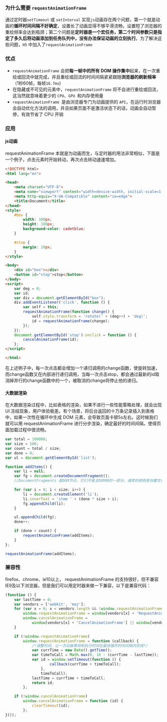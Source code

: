 ### 为什么需要 `requestAnimationFrame`
通过定时器`setTimeout` 或 `setInterval` 实现`js`动画存在两个问题，第一个就是动画的**循环时间间隔不好确定**，设置长了动画显得不够平滑流畅，设置短了浏览器的重绘频率会达到瓶颈；第二个问题是**定时器是一个宏任务，第二个时间参数只是指定了多久后将动画添加到任务队列中，没有办法保证动画的立刻执行**。为了解决这些问题，`H5` 中加入了`requestAnimationFrame`
### 优点
- `requestAnimationFrame` 会把**每一帧中的所有 DOM 操作集中**起来，在一次重绘或回流中就完成，并且重绘或回流的时间间隔紧紧跟随**浏览器的刷新频率**（1秒60帧，每帧`16.7ms`)
- 在隐藏或不可见的元素中，`requestAnimationFrame` 将不会进行重绘或回流，这当然就意味着更少的 `CPU`、`GPU `和内存使用量
- `requestAnimationFrame `是由浏览器专门为动画提供的 `API`，在运行时浏览器会自动优化方法的调用，并且如果页面不是激活状态下的话，动画会自动暂停，有效节省了 CPU 开销
### 应用
#### js动画
requestAnimationFrame 本就是为动画而生，与定时器的用法非常相似，下面是一个例子，点击元素时开始转动，再次点击转动速速增加。
```html
<!DOCTYPE html>
<html lang="en">

<head>
    <meta charset="UTF-8">
    <meta name="viewport" content="width=device-width, initial-scale=1.0">
    <meta http-equiv="X-UA-Compatible" content="ie=edge">
    <title>Document</title>
</head>
<style>
    #box {
        width: 100px;
        height: 100px;
        background-color: cadetblue;
    }

    #stop {
        margin: 20px;
    }
</style>

<body>
    <div id="box"></div>
    <button id="stop">stop</button>
</body>
<script>
    var deg = 0;
    var id;
    var div = document.getElementById("box");
    div.addEventListener('click', function () {
        var self = this;
        requestAnimationFrame(function change() {
            self.style.transform = 'rotate(' + (deg++) + 'deg)';
            id = requestAnimationFrame(change);
        });
    });
    document.getElementById('stop').onclick = function () {
        cancelAnimationFrame(id);
    };
</script>

</html>
```
在上述例子中，每一次点击都会增加一个递归调用的change函数，使旋转加速，而change函数又在内部进行递归调用，当每一次点击stop，都会通过最新的id取消掉并行的change函数中的一个，被取消的change将停止他的递归。

#### 大数据渲染

在大数据渲染过程中，比如表格的渲染，如果不进行一些性能策略处理，就会出现 UI 冻结现象，用户体验极差。有个场景，将后台返回的十万条记录插入到表格中，如果一次性在循环中生成 DOM 元素，会导致页面卡顿5s左右。这时候我们就可以用 requestAnimationFrame 进行分步渲染，确定最好的时间间隔，使得页面加载过程中很流畅。
```js
var total = 100000;
var size = 100;
var count = total / size;
var done = 0;
var ul = document.getElementById('list');

function addItems() {
    var li = null;
    var fg = document.createDocumentFragment();
    //DocumentFragments 是DOM节点。它们不是主DOM树的一部分。通常的用例是创建文档片段，将元素附加到文档片段，然后将文档片段附加到DOM树。在DOM树中，文档片段被其所有的子元素所代替。

    for (var i = 0; i < size; i++) {
        li = document.createElement('li');
        li.innerText = 'item ' + (done * size + i);
        fg.appendChild(li);
    }

    ul.appendChild(fg);
    done++;

    if (done < count) {
        requestAnimationFrame(addItems);
    }
};

requestAnimationFrame(addItems);
```
### 兼容性
firefox、chrome、ie10以上， requestAnimationFrame 的支持很好，但不兼容 IE9及以下浏览器，但是我们可以用定时器来做一下兼容，以下是兼容代码：
```js
(function () {
    var lastTime = 0;
    var vendors = ['webkit', 'moz'];
    for (var x = 0; x < vendors.length && !window.requestAnimationFrame; ++x) {
        window.requestAnimationFrame = window[vendors[x] + 'RequestAnimationFrame'];
        window.cancelAnimationFrame =
            window[vendors[x] + 'CancelAnimationFrame'] || window[vendors[x] + 'CancelRequestAnimationFrame'];
    }

    if (!window.requestAnimationFrame)
        window.requestAnimationFrame = function (callback) {
            /*调整时间，让一次动画等待和执行时间在最佳循环时间间隔内完成*/
            var currTime = new Date().getTime();
            var timeToCall = Math.max(0, 16 - (currTime - lastTime));
            var id = window.setTimeout(function () {
                    callback(currTime + timeToCall);
                },
                timeToCall);
            lastTime = currTime + timeToCall;
            return id;
        };

    if (!window.cancelAnimationFrame)
        window.cancelAnimationFrame = function (id) {
            clearTimeout(id);
        };
}());
```